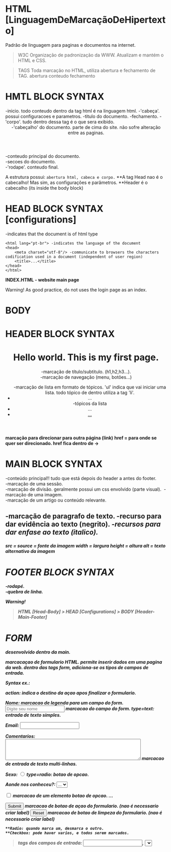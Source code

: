 # HTML [LinguagemDeMarcaçãoDeHipertexto]
Padrão de linguagem para paginas e documentos na internet.

> W3C
Organização de padronização da WWW.
Atualizam e mantém o HTML e CSS.

> TAGS
Toda marcação no HTML, utiliza abertura e fechamento de TAG.
<tag> abertura
    conteudo
</tag> fechamento


# HMTL BLOCK SYNTAX
<!DOCTYPE html>
<html> -inicio. todo conteudo dentro da tag html é na linguagem html.
    <head> -'cabeça'. possui configuracoes e parametros.
        <title></title> -titulo do documento.
    </head> -fechamento.
    <body> -'corpo'. tudo dentro dessa tag é o que sera exibido.
        <header> -'cabeçalho' do documento. parte de cima do site. não sofre alteração entre as paginas.
        </header>
        <main> -conteudo principal do documento.
            <section> -secoes do documento.
            </section>
        </main>
        <footer> -'rodape'. conteudo final.
        </footer>
    </body>
<html>

A estrutura possui: ``abertura html, cabeca e corpo.``
**A tag Head nao é o cabecalho! Mas sim, as configurações e parâmetros.
**Header é o cabecalho (its inside the body block)


# HEAD BLOCK SYNTAX [configurations]
<!DOCTYPE html> -indicates that the document is of html type
    <html lang="pt-br"> -indicates the language of the document
    <head>
        <meta charset="utf-8"/> -communicate to browsers the characters codification used in a document (independent of user region)
        <title>...</title>
    </head>
    </html>

__INDEX.HTML - website main page__

Warning!
As good practice, do not uses the login page as an index.


# BODY
# HEADER BLOCK SYNTAX
<header>
    <h1>Hello world. This is my first page.</h1> -marcação de título/subtitulo. (h1,h2,h3...).
    <nav> -marcação de navegação (menu, botões...)
        <ul> -marcação de lista em formato de tópicos. 'ul' indica que vai iniciar uma lista. todo tópico de 
                                                                                    dentro utiliza a tag 'li'.
            <li>...</li> -tópicos da lista
            <li>...</li>
            <li><a href="xxx.html">...</a></li>
        </ul>
    </nav>
</header>

__<a></a> marcação para direcionar para outra página (link)__
__href = para onde se quer ser direcionado. href fica dentro de <a> -> <a herf="...">__


# MAIN BLOCK SYNTAX
<main> -conteúdo principal!! tudo que está depois do header a antes do footer.
    <section> -marcação de uma sessão.
        <div> -marcação de divisão. geralmente possui um css envolvido (parte visual).
            <img src="" width="" height="" alt=""/> -marcação de uma imagem.
        </div>
        <article> -marcação de um artigo ou conteúdo relevante.
            <h2>
            <p> -marcação de paragrafo de texto.
            <strong> -recurso para dar evidência ao texto (negrito).
            <em> -recursos para dar enfase ao texto (italico).
            </p>
        </article>
    <section>
</main>

__src = source = fonte da imagem__
__width = largura__
__height = altura__
__alt = texto alternativo da imagem__


# FOOTER BLOCK SYNTAX
<footer> -rodapé.
<span>
<br/> -quebra de linha.



__Warning!__
> HTML [Head-Body]
    > HEAD [Configurations]
    > BODY [Header-Main-Footer]



# FORM
desenvolvido dentro da main.

<form> marcacaçao de formulario HTML. permite inserir dados em uma pagina da web. dentro das tags form, adiciona-se os tipos de campos de entrada.

Syntax ex.: 
<form action="index.html"> action: indica o destino da açao apos finalizar o formulario.
    <p>
        <label>Nome: </label> marcacao de legenda para um campo do form.
        <input type="text" name="nome" placeholder="Digite seu nome" required/> marcacao do campo do form. type=text: entrada de texto simples.
    </p>
    <p>
        <label>Email: </label><input type="text" name="Email"/>
    </p>
    <p>
        <label>Comentarios: </label>
        <textarea name="Comentarios" rows="4" cols="50"></textarea> marcacao de entrada de texto multi-linhas.
    </p>
    <p>
        <label>Sexo: </label>
        <input type="radio" nome="sexo"> type=radio: botao de opcao.
    </p>
    <p>
        <label>Aonde nos conheceu?: </label>
        <select name="conheceu"> select: lista de opçoes.
            <option selected>...</option>
            <option>...</option>
            <option>...</option>
        </select>
    </p>
    <p>
        <input type="checkbox" name="aceito"> marcacao de um elemento botao de opcao.
        <label>...</label>
    </p>
    <p>
        <input type="submit" .../> marcacao de botao de açao do formulario. (nao é necessario criar label)
        <input type="reset" .../> marcacao de botao de limpeza do formulario. (nao é necessario criar label)
    </p>

    **Radio: quando marca um, desmarca o outro.
    **Checkbox: pode haver varios, e todos serem marcados.


> tags dos campos de entrada: <INPUT>, <SELECT>, <TEXTAREA> etc.

<INPUT type> diferentes valores do atibruto type. <type= text,email,password,checkbox,radio,submit...>
<INPUT name> nome do campo para identificar o valor do campo.
<INPUT placeholder> espaço reservado. texto de dica para o que inserir.
<INPUT required> torna o campo obrigatório.


# TABLE
<section>
    <h2></h2>
    <table> marcacao do elemento tabela.
        <thead> define grupo de linhas que representam os cabeçalhos de uma tabela.
            <tr> marcacao das linhas. (table row)
                <th></th> marcacao das colunas / celula de cabeçalho. (table header)
                <th></th> 
            </tr>
        <tbody> define o conjunto de dados de uma tabela.
            <tr>
                <td></td> marcacao das celulas (dados/valores). (table data)
                <td></td> 
            </tr>

**TR - Rows
**TH - Columns
**TD - Cells/Values
**Put the same quantity of TH(columns) and TD(values)


# IFRAME
<section>
    <div>
        <iframe src="..."></iframe> marcacao de uma pagina dentro de outra.
    </div>
</section>


# ABBR & BLOCKQUOTE
<section>
    <abbr title="Word to be abbreviated">WordAbbreviated</abbr> marcaçao da explicaçao de uma abreviaçao.
    <blockquote cite="...">...</blockquote> marcaçao de uma citaçao.
</section>